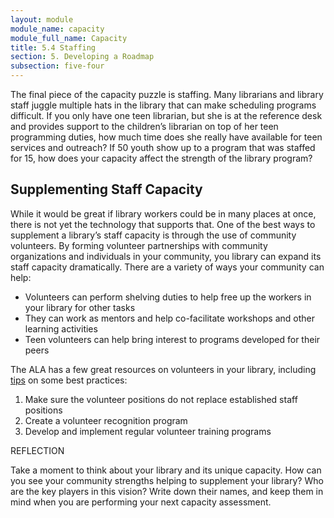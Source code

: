 ```yaml
---
layout: module
module_name: capacity
module_full_name: Capacity
title: 5.4 Staffing
section: 5. Developing a Roadmap
subsection: five-four
---
```


The final piece of the capacity puzzle is staffing. Many librarians and library staff juggle multiple hats in the library that can make scheduling programs difficult. If you only have one teen librarian, but she is at the reference desk and provides support to the children’s librarian on top of her teen programming duties, how much time does she really have available for teen services and outreach? If 50 youth show up to a program that was staffed for 15, how does your capacity affect the strength of the library program? 

 
## Supplementing Staff Capacity

While it would be great if library workers could be in many places at once, there is not yet the technology that supports that. One of the best ways to supplement a library’s staff capacity is through the use of community volunteers. By forming volunteer partnerships with community organizations and individuals in your community, you library can expand its staff capacity dramatically. There are a variety of ways your community can help: 
- Volunteers can perform shelving duties to help free up the workers in your library for other tasks 
- They can work as mentors and help co-facilitate workshops and other learning activities 
- Teen volunteers can help bring interest to programs developed for their peers 

 

The ALA has a few great resources on volunteers in your library, including <a href="http://wikis.ala.org/professionaltips/index.php?title=Volunteers" target="_blank">tips</a> on some best practices: 
1. Make sure the volunteer positions do not replace established staff positions
2. Create a volunteer recognition program
3. Develop and implement regular volunteer training programs


<div class="reflection">
  <span class="box-title">REFLECTION</span>
  <p>Take a moment to think about your library and its unique capacity. How can you see your community strengths helping to supplement your library? Who are the key players in this vision? Write down their names, and keep them in mind when you are performing your next capacity assessment. </p></div>
